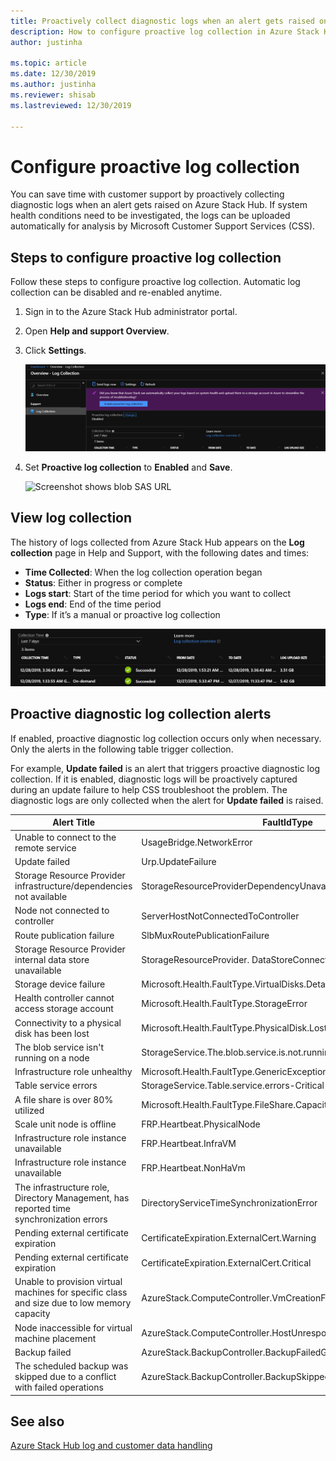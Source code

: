 ```yaml
---
title: Proactively collect diagnostic logs when an alert gets raised on Azure Stack Hub 
description: How to configure proactive log collection in Azure Stack Hub Help + Support.
author: justinha

ms.topic: article
ms.date: 12/30/2019
ms.author: justinha
ms.reviewer: shisab
ms.lastreviewed: 12/30/2019

---
```

# Configure proactive log collection

You can save time with customer support by proactively collecting diagnostic logs when an alert gets raised on Azure Stack Hub.
If system health conditions need to be investigated, the logs can be uploaded automatically for analysis by Microsoft Customer Support Services (CSS). 

## Steps to configure proactive log collection

Follow these steps to configure proactive log collection. Automatic log collection can be disabled and re-enabled anytime.  

1. Sign in to the Azure Stack Hub administrator portal.
1. Open **Help and support Overview**.
1. Click **Settings**.

   ![Screenshot shows where to enable log collection in Help and support](media/azure-stack-help-and-support/banner-enable-automatic-log-collection.png)

1. Set **Proactive log collection** to **Enabled** and **Save**.

   ![Screenshot shows blob SAS URL](media/azure-stack-help-and-support/enable-proactive-logging.png)

## View log collection

The history of logs collected from Azure Stack Hub appears on the **Log collection** page in Help and Support, with the following dates and times:

- **Time Collected**: When the log collection operation began
- **Status**: Either in progress or complete
- **Logs start**: Start of the time period for which you want to collect
- **Logs end**: End of the time period
- **Type**: If it’s a manual or proactive log collection 


![Screenshot shows log collections](media/azure-stack-help-and-support/azure-stack-log-collection.png)


## Proactive diagnostic log collection alerts 

If enabled, proactive diagnostic log collection occurs only when necessary. Only the alerts in the following table trigger collection. 

For example, **Update failed** is an alert that triggers proactive diagnostic log collection. If it is enabled, diagnostic logs will be proactively captured during an update failure to help CSS troubleshoot the problem. The diagnostic logs are only collected when the alert for **Update failed** is raised. 

|Alert Title  |	FaultIdType|	
|-------------|------------|
|Unable to connect to the remote service |	UsageBridge.NetworkError|
|Update failed |	Urp.UpdateFailure	|          
|Storage Resource Provider infrastructure/dependencies not available |	StorageResourceProviderDependencyUnavailable	 |     
|Node not connected to controller|	ServerHostNotConnectedToController	 |     
|Route publication failure |	SlbMuxRoutePublicationFailure |	
|Storage Resource Provider internal data store unavailable |	StorageResourceProvider. DataStoreConnectionFail	 |       
|Storage device failure	| Microsoft.Health.FaultType.VirtualDisks.Detached	 |      
|Health controller cannot access storage account | Microsoft.Health.FaultType.StorageError |	
|Connectivity to a physical disk has been lost |	Microsoft.Health.FaultType.PhysicalDisk.LostCommunication	 |    
|The blob service isn't running on a node |	StorageService.The.blob.service.is.not.running.on.a.node-Critical |	
|Infrastructure role unhealthy |	Microsoft.Health.FaultType.GenericExceptionFault |        
|Table service errors |	StorageService.Table.service.errors-Critical |              
|A file share is over 80% utilized |	Microsoft.Health.FaultType.FileShare.Capacity.Warning.Infra |       
|Scale unit node is offline	| FRP.Heartbeat.PhysicalNode |	
|Infrastructure role instance unavailable |	FRP.Heartbeat.InfraVM	|    
|Infrastructure role instance unavailable  |	FRP.Heartbeat.NonHaVm     |        
|The infrastructure role, Directory Management, has reported time synchronization errors |	DirectoryServiceTimeSynchronizationError |	   
|Pending external certificate expiration |	CertificateExpiration.ExternalCert.Warning |
|Pending external certificate expiration |	CertificateExpiration.ExternalCert.Critical |
|Unable to provision virtual machines for specific class and size due to low memory capacity |	AzureStack.ComputeController.VmCreationFailure.LowMemory |
|Node inaccessible for virtual machine placement |	AzureStack.ComputeController.HostUnresponsive |	
|Backup failed  | AzureStack.BackupController.BackupFailedGeneralFault |	
|The scheduled backup was skipped due to a conflict with failed operations	| AzureStack.BackupController.BackupSkippedWithFailedOperationFault |	


## See also

[Azure Stack Hub log and customer data handling](azure-stack-data-collection.md)






